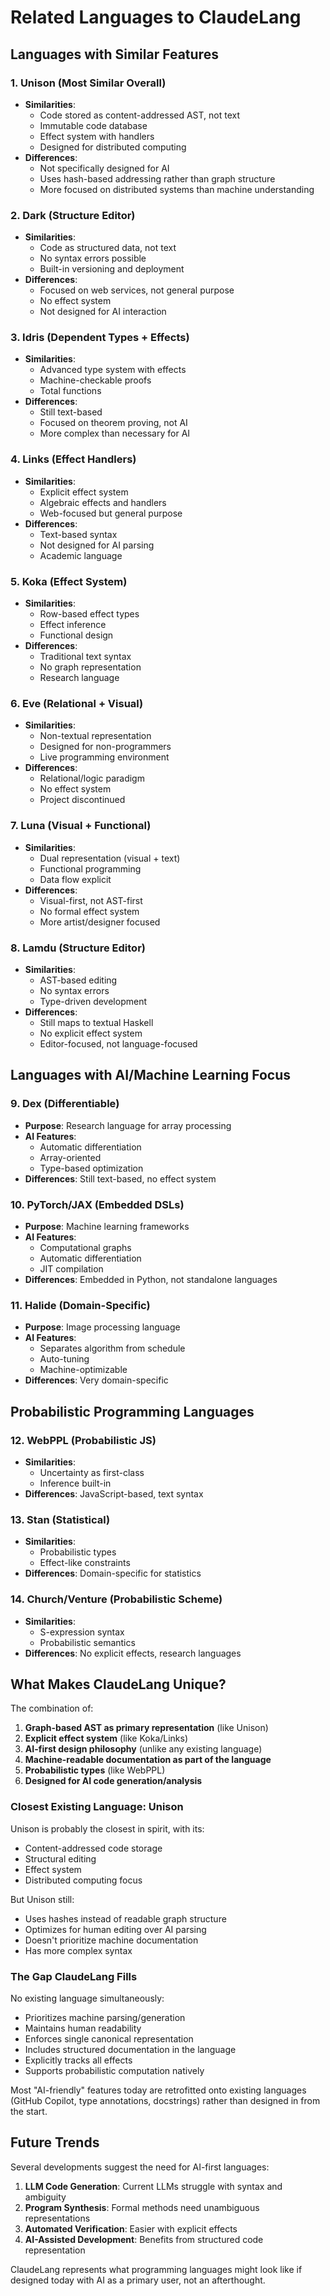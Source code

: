 # Related Languages to ClaudeLang

## Languages with Similar Features

### 1. **Unison** (Most Similar Overall)
- **Similarities**: 
  - Code stored as content-addressed AST, not text
  - Immutable code database
  - Effect system with handlers
  - Designed for distributed computing
- **Differences**:
  - Not specifically designed for AI
  - Uses hash-based addressing rather than graph structure
  - More focused on distributed systems than machine understanding

### 2. **Dark** (Structure Editor)
- **Similarities**:
  - Code as structured data, not text
  - No syntax errors possible
  - Built-in versioning and deployment
- **Differences**:
  - Focused on web services, not general purpose
  - No effect system
  - Not designed for AI interaction

### 3. **Idris** (Dependent Types + Effects)
- **Similarities**:
  - Advanced type system with effects
  - Machine-checkable proofs
  - Total functions
- **Differences**:
  - Still text-based
  - Focused on theorem proving, not AI
  - More complex than necessary for AI

### 4. **Links** (Effect Handlers)
- **Similarities**:
  - Explicit effect system
  - Algebraic effects and handlers
  - Web-focused but general purpose
- **Differences**:
  - Text-based syntax
  - Not designed for AI parsing
  - Academic language

### 5. **Koka** (Effect System)
- **Similarities**:
  - Row-based effect types
  - Effect inference
  - Functional design
- **Differences**:
  - Traditional text syntax
  - No graph representation
  - Research language

### 6. **Eve** (Relational + Visual)
- **Similarities**:
  - Non-textual representation
  - Designed for non-programmers
  - Live programming environment
- **Differences**:
  - Relational/logic paradigm
  - No effect system
  - Project discontinued

### 7. **Luna** (Visual + Functional)
- **Similarities**:
  - Dual representation (visual + text)
  - Functional programming
  - Data flow explicit
- **Differences**:
  - Visual-first, not AST-first
  - No formal effect system
  - More artist/designer focused

### 8. **Lamdu** (Structure Editor)
- **Similarities**:
  - AST-based editing
  - No syntax errors
  - Type-driven development
- **Differences**:
  - Still maps to textual Haskell
  - No explicit effect system
  - Editor-focused, not language-focused

## Languages with AI/Machine Learning Focus

### 9. **Dex** (Differentiable)
- **Purpose**: Research language for array processing
- **AI Features**: 
  - Automatic differentiation
  - Array-oriented
  - Type-based optimization
- **Differences**: Still text-based, no effect system

### 10. **PyTorch/JAX** (Embedded DSLs)
- **Purpose**: Machine learning frameworks
- **AI Features**:
  - Computational graphs
  - Automatic differentiation
  - JIT compilation
- **Differences**: Embedded in Python, not standalone languages

### 11. **Halide** (Domain-Specific)
- **Purpose**: Image processing language
- **AI Features**:
  - Separates algorithm from schedule
  - Auto-tuning
  - Machine-optimizable
- **Differences**: Very domain-specific

## Probabilistic Programming Languages

### 12. **WebPPL** (Probabilistic JS)
- **Similarities**:
  - Uncertainty as first-class
  - Inference built-in
- **Differences**: JavaScript-based, text syntax

### 13. **Stan** (Statistical)
- **Similarities**:
  - Probabilistic types
  - Effect-like constraints
- **Differences**: Domain-specific for statistics

### 14. **Church/Venture** (Probabilistic Scheme)
- **Similarities**:
  - S-expression syntax
  - Probabilistic semantics
- **Differences**: No explicit effects, research languages

## What Makes ClaudeLang Unique?

The combination of:

1. **Graph-based AST as primary representation** (like Unison)
2. **Explicit effect system** (like Koka/Links)
3. **AI-first design philosophy** (unlike any existing language)
4. **Machine-readable documentation as part of the language**
5. **Probabilistic types** (like WebPPL)
6. **Designed for AI code generation/analysis**

### Closest Existing Language: **Unison**

Unison is probably the closest in spirit, with its:
- Content-addressed code storage
- Structural editing
- Effect system
- Distributed computing focus

But Unison still:
- Uses hashes instead of readable graph structure
- Optimizes for human editing over AI parsing
- Doesn't prioritize machine documentation
- Has more complex syntax

### The Gap ClaudeLang Fills

No existing language simultaneously:
- Prioritizes machine parsing/generation
- Maintains human readability
- Enforces single canonical representation
- Includes structured documentation in the language
- Explicitly tracks all effects
- Supports probabilistic computation natively

Most "AI-friendly" features today are retrofitted onto existing languages (GitHub Copilot, type annotations, docstrings) rather than designed in from the start.

## Future Trends

Several developments suggest the need for AI-first languages:

1. **LLM Code Generation**: Current LLMs struggle with syntax and ambiguity
2. **Program Synthesis**: Formal methods need unambiguous representations
3. **Automated Verification**: Easier with explicit effects
4. **AI-Assisted Development**: Benefits from structured code representation

ClaudeLang represents what programming languages might look like if designed today with AI as a primary user, not an afterthought.